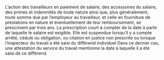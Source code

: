 L’action des travailleurs en paiement de salaire, des accessoires du salaire, des primes et indemnités de toute nature ainsi que, plus généralement, toute somme due par l’employeur au travailleur, et celle en fourniture de prestations en nature et éventuellement de leur remboursement, se prescrivent par trois ans.
La prescription court à compter de la date à partir de laquelle le salaire est exigible. Elle est suspendue lorsqu’il y a compte arrêté, cédule ou obligation, ou citation en justice non prescrite ou lorsque l’inspecteur du travail a été saisi du différend individuel Dans ce dernier cas, une attestation du service du travail mentionne la date à laquelle il a été saisi de ce différend.